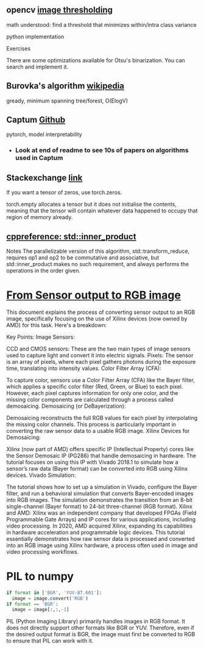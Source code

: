 ## opencv [image thresholding](https://docs.opencv.org/4.x/d7/d4d/tutorial_py_thresholding.html)

math understood: find a threshold that minimizes within/intra class variance

python implementation

Exercises

There are some optimizations available for Otsu's binarization. You can search and implement it.


## Burovka's algorithm [wikipedia](https://en.m.wikipedia.org/wiki/Borůvka%27s_algorithm)

gready, minimum spanning tree/forest, O(ElogV)


## Captum [Github](https://github.com/pytorch/captum?tab=readme-ov-file)

pytorch, model interpretability

- ### Look at end of readme to see 10s of papers on algorithms used in Captum

## Stackexchange [link](https://stackoverflow.com/questions/70758474/pytorch-is-creating-non-empty-tensor-with-torch-emptyx-y)

If you want a tensor of zeros, use torch.zeros.

torch.empty allocates a tensor but it does not initialise the contents, meaning that the tensor will contain whatever data happened to occupy that region of memory already.

## [cppreference: std::inner_product](https://en.cppreference.com/w/cpp/algorithm/inner_product)

Notes
The parallelizable version of this algorithm, std::transform_reduce, requires op1 and op2 to be commutative and associative, but std::inner_product makes no such requirement, and always performs the operations in the order given.


# [From Sensor output to RGB image](https://adaptivesupport.amd.com/s/article/889426?language=en_US)

This document explains the process of converting sensor output to an RGB image, specifically focusing on the use of Xilinx devices (now owned by AMD) for this task. Here's a breakdown:

Key Points:
Image Sensors:

CCD and CMOS sensors: These are the two main types of image sensors used to capture light and convert it into electric signals.
Pixels: The sensor is an array of pixels, where each pixel gathers photons during the exposure time, translating into intensity values.
Color Filter Array (CFA):

To capture color, sensors use a Color Filter Array (CFA) like the Bayer filter, which applies a specific color filter (Red, Green, or Blue) to each pixel.
However, each pixel captures information for only one color, and the missing color components are calculated through a process called demosaicing.
Demosaicing (or DeBayerization):

Demosaicing reconstructs the full RGB values for each pixel by interpolating the missing color channels.
This process is particularly important in converting the raw sensor data to a usable RGB image.
Xilinx Devices for Demosaicing:

Xilinx (now part of AMD) offers specific IP (Intellectual Property) cores like the Sensor Demosaic IP (PG286) that handle demosaicing in hardware.
The tutorial focuses on using this IP with Vivado 2018.1 to simulate how a sensor’s raw data (Bayer format) can be converted into RGB using Xilinx devices.
Vivado Simulation:

The tutorial shows how to set up a simulation in Vivado, configure the Bayer filter, and run a behavioral simulation that converts Bayer-encoded images into RGB images.
The simulation demonstrates the transition from an 8-bit single-channel (Bayer format) to 24-bit three-channel (RGB format).
Xilinx and AMD:
Xilinx was an independent company that developed FPGAs (Field Programmable Gate Arrays) and IP cores for various applications, including video processing.
In 2020, AMD acquired Xilinx, expanding its capabilities in hardware acceleration and programmable logic devices.
This tutorial essentially demonstrates how raw sensor data is processed and converted into an RGB image using Xilinx hardware, a process often used in image and video processing workflows.

# PIL to numpy 

```python
if format in ['BGR', 'YUV-BT.601']:
  image = image.convert('RGB')
if format == 'BGR':
  image = image[:,:,-1]
```

PIL (Python Imaging Library) primarily handles images in RGB format. It does not directly support other formats like BGR or YUV.
Therefore, even if the desired output format is BGR, the image must first be converted to RGB to ensure that PIL can work with it.
